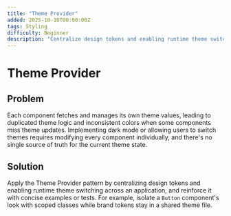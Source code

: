 ```yaml
---
title: "Theme Provider"
added: 2025-10-10T00:00:00Z
tags: Styling
difficulty: Beginner
description: "Centralize design tokens and enabling runtime theme switching across an application."
---
```

# Theme Provider

## Problem

Each component fetches and manages its own theme values, leading to duplicated theme logic and inconsistent colors when some components miss theme updates. Implementing dark mode or allowing users to switch themes requires modifying every component individually, and there's no single source of truth for the current theme state.

## Solution

Apply the Theme Provider pattern by centralizing design tokens and enabling runtime theme switching across an application, and reinforce it with concise examples or tests. For example, isolate a `Button` component's look with scoped classes while brand tokens stay in a shared theme file.
